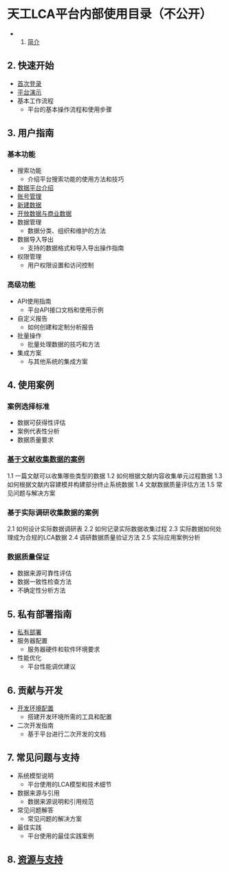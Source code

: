# 天工LCA平台内部使用目录（不公开）

- 1. [简介](intro.md)

## 2. 快速开始

- [首次登录](quick-start/first-login.md)
- [平台演示](quick-start/demonstrations.md)
- 基本工作流程
  - 平台的基本操作流程和使用步骤

## 3. 用户指南

### 基本功能

- 搜索功能
  - 介绍平台搜索功能的使用方法和技巧
- [数据平台介绍](user-guide/data.md)
- [账号管理](user-guide/account-profile.md)
- [新建数据](user-guide/create-my-data.md)
- [开放数据与商业数据](user-guide/tiangong-data.md)
- 数据管理
  - 数据分类、组织和维护的方法
- 数据导入导出
  - 支持的数据格式和导入导出操作指南
- 权限管理
  - 用户权限设置和访问控制

### 高级功能

- API使用指南
  - 平台API接口文档和使用示例
- 自定义报告
  - 如何创建和定制分析报告
- 批量操作
  - 批量处理数据的技巧和方法
- 集成方案
  - 与其他系统的集成方案


## 4. 使用案例

### 案例选择标准
- 数据可获得性评估
- 案例代表性分析
- 数据质量要求

### [基于文献收集数据的案例](case-introduction/case_introduction.md)

1.1 一篇文献可以收集哪些类型的数据
1.2 如何根据文献内容收集单元过程数据
1.3 如何根据文献内容建模并构建部分终止系统数据
1.4 文献数据质量评估方法
1.5 常见问题与解决方案

### 基于实际调研收集数据的案例
2.1 如何设计实际数据调研表
2.2 如何记录实际数据收集过程
2.3 实际数据如何处理成为合规的LCA数据
2.4 调研数据质量验证方法
2.5 实际应用案例分析

### 数据质量保证
- 数据来源可靠性评估
- 数据一致性检查方法
- 不确定性分析方法


## 5. 私有部署指南  

- [私有部署](/deploy/local-deploy.md)
- 服务器配置
  - 服务器硬件和软件环境要求
- 性能优化
  - 平台性能调优建议

## 6. 贡献与开发

- [开发环境配置](/dev/dev-env.md)
  - 搭建开发环境所需的工具和配置
- 二次开发指南
  - 基于平台进行二次开发的文档

## 7. 常见问题与支持

- 系统模型说明
  - 平台使用的LCA模型和技术细节
- 数据来源与引用
  - 数据来源说明和引用规范
- 常见问题解答
  - 常见问题的解决方案
- 最佳实践
  - 平台使用的最佳实践案例

## 8. [资源与支持](resources-and-support.md)
